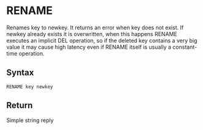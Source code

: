 # RENAME

Renames key to newkey. It returns an error when key does not exist. If newkey already exists it is overwritten, when this happens RENAME executes an implicit DEL operation, so if the deleted key contains a very big value it may cause high latency even if RENAME itself is usually a constant-time operation.

## Syntax

```
RENAME key newkey
```

## Return

Simple string reply